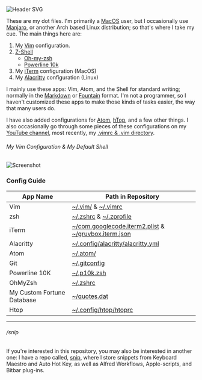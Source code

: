 ![Header SVG](https://makccr.github.io/images/github-header.svg)

These are my dot files. I'm primarily a [MacOS](https://www.apple.com/macos/) user, but I occasionally use [Manjaro](https://manjaro.org/), or another Arch based Linux distribution; so that's where I take my cue. The main things here are: 

1. My [Vim](https://www.vim.org/) configuration. 
2. [Z-Shell](http://zsh.sourceforge.net/)
    * [Oh-my-zsh](https://ohmyz.sh/)
    * [Powerline 10k](https://github.com/romkatv/powerlevel10k) 
3. My [iTerm](https://www.iterm2.com/) configuration (MacOS)
4. My [Alacritty](https://github.com/alacritty/alacritty) configuration (Linux)

I mainly use these apps: Vim, Atom, and the Shell for standard writing; normally in the [Markdown](https://www.markdownguide.org/) or [Fountain](https://fountain.io/) format. I'm not a programmer, so I haven't customized these apps to make those kinds of tasks easier, the way that many users do. 

I have also added configurations for [Atom](https://atom.io/), [hTop](https://hisham.hm/htop/), and a few other things. I also occasionally go through some pieces of these configurations on my [YouTube channel](https://www.youtube.com/c/makccr), most recently, my [.vimrc & .vim directory](https://www.youtube.com/watch?v=Igfm59WL3NE).

###### My Vim Configuration & My Default Shell
![Screenshot](https://raw.githubusercontent.com/makccr/dotProfiles/master/images/configuration.jpg)

### Config Guide
App Name        | Path in Repository      
 -------------- | ----------------------- 
Vim | [~/.vim/](https://github.com/makccr/dot/blob/master/.vimrc) & [~/.vimrc](https://github.com/makccr/dot/tree/master/.vim) 
zsh | [~/.zshrc](https://github.com/makccr/dot/blob/master/.zshrc) & [~/.zprofile](https://github.com/makccr/dot/blob/master/.zprofile) 
iTerm | [~/com.googlecode.iterm2.plist](https://github.com/makccr/dot/blob/master/com.googlecode.iterm2.plist) & [~/gruvbox.iterm.json](https://github.com/makccr/dot/blob/master/gruvbox.iterm.json)
Alacritty | [~/.config/alacritty/alacritty.yml](https://github.com/makccr/dot/blob/master/.config/alacritty/alacritty.yml)
Atom | [~/.atom/](https://github.com/makccr/dot/tree/master/.atom)
Git | [~/.gitconfig](https://github.com/makccr/dot/blob/master/.gitconfig) 
Powerline 10K | [~/.p10k.zsh](https://github.com/makccr/dot/blob/master/.p10k.zsh) 
OhMyZsh | [~/.zshrc](https://github.com/makccr/dot/blob/master/.zshrc)
My Custom Fortune Database | [~/quotes.dat](https://github.com/makccr/dot/blob/master/quotes)
Htop | [~/.config/htop/htoprc](https://github.com/makccr/dot/blob/master/.config/htop/htoprc)

---

###### /snip
If you're interested in this repository, you may also be interested in another one: I have a repo called, [snip](https://github.com/makccr/snip), where I store snippets from Keyboard Maestro and Auto Hot Key, as well as Alfred Workflows, Apple-scripts, and Bitbar plug-ins. 
